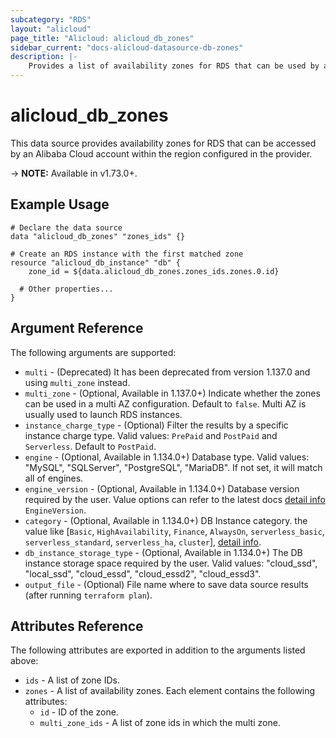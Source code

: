 ```yaml
---
subcategory: "RDS"
layout: "alicloud"
page_title: "Alicloud: alicloud_db_zones"
sidebar_current: "docs-alicloud-datasource-db-zones"
description: |-
    Provides a list of availability zones for RDS that can be used by an Alibaba Cloud account.
---
```


# alicloud\_db\_zones

This data source provides availability zones for RDS that can be accessed by an Alibaba Cloud account within the region configured in the provider.

-> **NOTE:** Available in v1.73.0+.

## Example Usage

```
# Declare the data source
data "alicloud_db_zones" "zones_ids" {}

# Create an RDS instance with the first matched zone
resource "alicloud_db_instance" "db" {
    zone_id = ${data.alicloud_db_zones.zones_ids.zones.0.id}

  # Other properties...
}
```

## Argument Reference

The following arguments are supported:

* `multi` - (Deprecated) It has been deprecated from version 1.137.0 and using `multi_zone` instead.
* `multi_zone` - (Optional, Available in 1.137.0+) Indicate whether the zones can be used in a multi AZ configuration. Default to `false`. Multi AZ is usually used to launch RDS instances.
* `instance_charge_type` - (Optional) Filter the results by a specific instance charge type. Valid values: `PrePaid` and `PostPaid` and `Serverless`. Default to `PostPaid`.
* `engine` - (Optional, Available in 1.134.0+) Database type. Valid values: "MySQL", "SQLServer", "PostgreSQL", "MariaDB". If not set, it will match all of engines.
* `engine_version` - (Optional, Available in 1.134.0+) Database version required by the user. Value options can refer to the latest docs [detail info](https://www.alibabacloud.com/help/doc-detail/26228.htm) `EngineVersion`.
* `category` - (Optional, Available in 1.134.0+) DB Instance category. the value like [`Basic`, `HighAvailability`, `Finance`, `AlwaysOn`, `serverless_basic`, `serverless_standard`, `serverless_ha`, `cluster`], [detail info](https://www.alibabacloud.com/help/doc-detail/69795.htm).
* `db_instance_storage_type` - (Optional, Available in 1.134.0+) The DB instance storage space required by the user. Valid values: "cloud_ssd", "local_ssd", "cloud_essd", "cloud_essd2", "cloud_essd3".
* `output_file` - (Optional) File name where to save data source results (after running `terraform plan`).

## Attributes Reference

The following attributes are exported in addition to the arguments listed above:

* `ids` - A list of zone IDs.
* `zones` - A list of availability zones. Each element contains the following attributes:
  * `id` - ID of the zone.
  * `multi_zone_ids` - A list of zone ids in which the multi zone.
